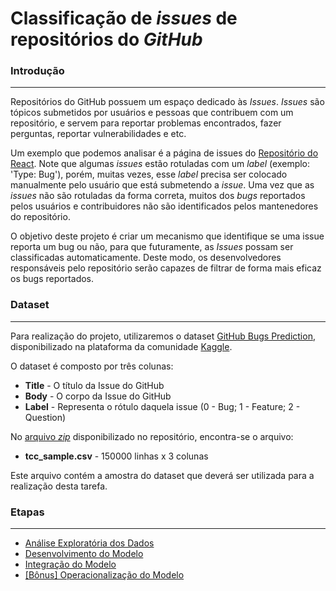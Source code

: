 # Classificação de _issues_ de repositórios do _GitHub_

### Introdução
<hr>

Repositórios do GitHub possuem um espaço dedicado às _Issues_. _Issues_ são tópicos submetidos por usuários e pessoas que contribuem com um repositório, e servem para reportar problemas encontrados, fazer perguntas, reportar vulnerabilidades e etc.

Um exemplo que podemos analisar é a página de issues do [Repositório do React](https://github.com/facebook/react/issues). Note que algumas _issues_ estão rotuladas com um _label_ (exemplo: 'Type: Bug'), porém, muitas vezes, esse _label_ precisa ser colocado manualmente pelo usuário que está submetendo a _issue_. Uma vez que as _issues_ não são rotuladas da forma correta, muitos dos _bugs_ reportados pelos usuários e contribuidores não são identificados pelos mantenedores do repositório.

O objetivo deste projeto é criar um mecanismo que identifique se uma issue reporta um bug ou não, para que futuramente, as _Issues_ possam ser classificadas automaticamente. Deste modo, os desenvolvedores responsáveis pelo repositório serão capazes de filtrar de forma mais eficaz os bugs reportados.

### Dataset
<hr>

Para realização do projeto, utilizaremos o dataset [GitHub Bugs Prediction](https://www.kaggle.com/anmolkumar/github-bugs-prediction/version/1),
disponibilizado na plataforma da comunidade [Kaggle](https://www.kaggle.com/).

O dataset é composto por três colunas:

* **Title** - O título da Issue do GitHub
* **Body**  - O corpo da Issue do GitHub  
* **Label** - Representa o rótulo daquela issue (0 - Bug; 1 - Feature; 2 - Question)

No [arquivo _zip_](data/tcc_sample.zip) disponibilizado no repositório, encontra-se o arquivo:

* **tcc_sample.csv** - 150000 linhas x 3 colunas

Este arquivo contém a amostra do dataset que deverá ser utilizada para a realização desta tarefa.

### Etapas
<hr>

* [Análise Exploratória dos Dados](task_I/README.md)
* [Desenvolvimento do Modelo](task_II/README.md)
* [Integração do Modelo](task_III/README.md)
* [[Bônus] Operacionalização do Modelo](task_IV/README.md)
